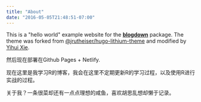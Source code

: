 ```yaml
---
title: "About"
date: "2016-05-05T21:48:51-07:00"
---
```


This is a "hello world" example website for the [**blogdown**](https://github.com/rstudio/blogdown) package. The theme was forked from [@jrutheiser/hugo-lithium-theme](https://github.com/jrutheiser/hugo-lithium-theme) and modified by [Yihui Xie](https://github.com/yihui/hugo-lithium).

然后现在部署在Github Pages + Netlify.

现在这里是我学习R的博客，我会在这里不定期更新R的学习过程，以及使用R进行实战的过程。

关于我？一条很菜却还有一点点理想的咸鱼，喜欢胡思乱想却懒于记录。